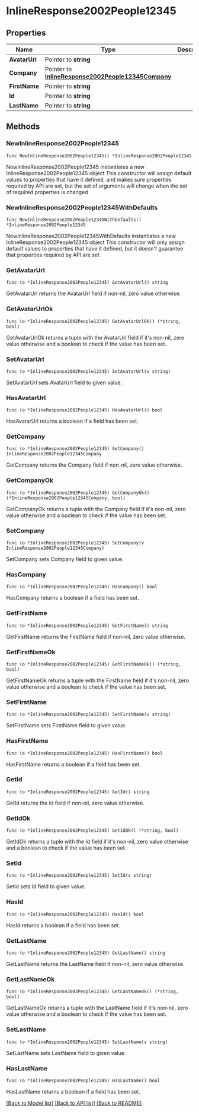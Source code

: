 # InlineResponse2002People12345

## Properties

Name | Type | Description | Notes
------------ | ------------- | ------------- | -------------
**AvatarUrl** | Pointer to **string** |  | [optional] 
**Company** | Pointer to [**InlineResponse2002People12345Company**](InlineResponse2002People12345Company.md) |  | [optional] 
**FirstName** | Pointer to **string** |  | [optional] 
**Id** | Pointer to **string** |  | [optional] 
**LastName** | Pointer to **string** |  | [optional] 

## Methods

### NewInlineResponse2002People12345

`func NewInlineResponse2002People12345() *InlineResponse2002People12345`

NewInlineResponse2002People12345 instantiates a new InlineResponse2002People12345 object
This constructor will assign default values to properties that have it defined,
and makes sure properties required by API are set, but the set of arguments
will change when the set of required properties is changed

### NewInlineResponse2002People12345WithDefaults

`func NewInlineResponse2002People12345WithDefaults() *InlineResponse2002People12345`

NewInlineResponse2002People12345WithDefaults instantiates a new InlineResponse2002People12345 object
This constructor will only assign default values to properties that have it defined,
but it doesn't guarantee that properties required by API are set

### GetAvatarUrl

`func (o *InlineResponse2002People12345) GetAvatarUrl() string`

GetAvatarUrl returns the AvatarUrl field if non-nil, zero value otherwise.

### GetAvatarUrlOk

`func (o *InlineResponse2002People12345) GetAvatarUrlOk() (*string, bool)`

GetAvatarUrlOk returns a tuple with the AvatarUrl field if it's non-nil, zero value otherwise
and a boolean to check if the value has been set.

### SetAvatarUrl

`func (o *InlineResponse2002People12345) SetAvatarUrl(v string)`

SetAvatarUrl sets AvatarUrl field to given value.

### HasAvatarUrl

`func (o *InlineResponse2002People12345) HasAvatarUrl() bool`

HasAvatarUrl returns a boolean if a field has been set.

### GetCompany

`func (o *InlineResponse2002People12345) GetCompany() InlineResponse2002People12345Company`

GetCompany returns the Company field if non-nil, zero value otherwise.

### GetCompanyOk

`func (o *InlineResponse2002People12345) GetCompanyOk() (*InlineResponse2002People12345Company, bool)`

GetCompanyOk returns a tuple with the Company field if it's non-nil, zero value otherwise
and a boolean to check if the value has been set.

### SetCompany

`func (o *InlineResponse2002People12345) SetCompany(v InlineResponse2002People12345Company)`

SetCompany sets Company field to given value.

### HasCompany

`func (o *InlineResponse2002People12345) HasCompany() bool`

HasCompany returns a boolean if a field has been set.

### GetFirstName

`func (o *InlineResponse2002People12345) GetFirstName() string`

GetFirstName returns the FirstName field if non-nil, zero value otherwise.

### GetFirstNameOk

`func (o *InlineResponse2002People12345) GetFirstNameOk() (*string, bool)`

GetFirstNameOk returns a tuple with the FirstName field if it's non-nil, zero value otherwise
and a boolean to check if the value has been set.

### SetFirstName

`func (o *InlineResponse2002People12345) SetFirstName(v string)`

SetFirstName sets FirstName field to given value.

### HasFirstName

`func (o *InlineResponse2002People12345) HasFirstName() bool`

HasFirstName returns a boolean if a field has been set.

### GetId

`func (o *InlineResponse2002People12345) GetId() string`

GetId returns the Id field if non-nil, zero value otherwise.

### GetIdOk

`func (o *InlineResponse2002People12345) GetIdOk() (*string, bool)`

GetIdOk returns a tuple with the Id field if it's non-nil, zero value otherwise
and a boolean to check if the value has been set.

### SetId

`func (o *InlineResponse2002People12345) SetId(v string)`

SetId sets Id field to given value.

### HasId

`func (o *InlineResponse2002People12345) HasId() bool`

HasId returns a boolean if a field has been set.

### GetLastName

`func (o *InlineResponse2002People12345) GetLastName() string`

GetLastName returns the LastName field if non-nil, zero value otherwise.

### GetLastNameOk

`func (o *InlineResponse2002People12345) GetLastNameOk() (*string, bool)`

GetLastNameOk returns a tuple with the LastName field if it's non-nil, zero value otherwise
and a boolean to check if the value has been set.

### SetLastName

`func (o *InlineResponse2002People12345) SetLastName(v string)`

SetLastName sets LastName field to given value.

### HasLastName

`func (o *InlineResponse2002People12345) HasLastName() bool`

HasLastName returns a boolean if a field has been set.


[[Back to Model list]](../README.md#documentation-for-models) [[Back to API list]](../README.md#documentation-for-api-endpoints) [[Back to README]](../README.md)


